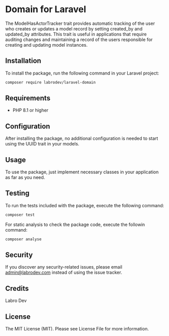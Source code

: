 # Domain for Laravel

The ModelHasActorTracker trait provides automatic tracking of the user who creates or updates a model record by setting created_by and updated_by attributes. This trait is useful in applications that require auditing changes and maintaining a record of the users responsible for creating and updating model instances.

## Installation

To install the package, run the following command in your Laravel project:

```bash
composer require labrodev/laravel-domain
```

## Requirements

- PHP 8.1 or higher

## Configuration

After installing the package, no additional configuration is needed to start using the UUID trait in your models.

## Usage

To use the package, just implement necessary classes in your application as far as you need.

## Testing

To run the tests included with the package, execute the following command:

```bash
composer test
```

For static analysis to check the package code, execute the followin command: 

```bash
composer analyse
```

## Security

If you discover any security-related issues, please email admin@labrodev.com instead of using the issue tracker.

## Credits

Labro Dev

## License

The MIT License (MIT). Please see License File for more information.
